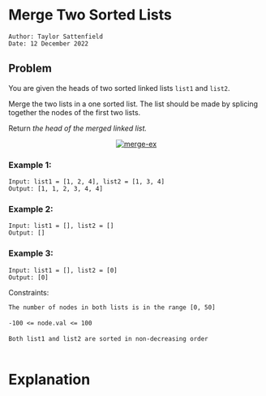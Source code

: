 # Merge Two Sorted Lists

```
Author: Taylor Sattenfield
Date: 12 December 2022
```

## Problem

You are given the heads of two sorted linked lists ```list1``` and ```list2```.

Merge the two lists in a one sorted list. The list should be made by splicing together the nodes of the first two lists.

Return <i>the head of the merged linked list.</i>

<center><a href="https://ibb.co/pnrpZwD"><img src="https://i.ibb.co/vDv8mq5/merge-ex.png" alt="merge-ex" border="0"></a></center>

### Example 1:

```
Input: list1 = [1, 2, 4], list2 = [1, 3, 4]
Output: [1, 1, 2, 3, 4, 4]
```

### Example 2:

```
Input: list1 = [], list2 = []
Output: []
```

### Example 3:

```
Input: list1 = [], list2 = [0]
Output: [0]
```

Constraints:<br>

```The number of nodes in both lists is in the range [0, 50]```<br><br>
```-100 <= node.val <= 100```<br><br>
```Both list1 and list2 are sorted in non-decreasing order```<br><br>

# Explanation

``` python3
```
